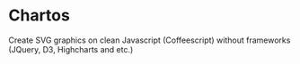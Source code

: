 # Chartos

Create SVG graphics on clean Javascript (Coffeescript) without frameworks (JQuery, D3, Highcharts and etc.)
